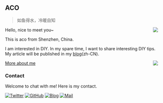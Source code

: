 ## ACO

> 如鱼得水，冷暖自知

<a href="#">
  <img align="right" src="https://github-readme-stats.vercel.app/api?username=wwvvv&show_icons=true&hide_border=false&icon_color=ffb90f&title_color=586069&count_private=true&include_all_commits=true">
</a>

Hello, nice to meet you~

This is aco from Shenzhen, China.

I am interested in DIY. In my spare time, I want to share interesting DIY tips. My article will be published in my [blog](https://ddli.cn)(zh-CN).

<a href="#">
  <img align="right" src="https://github-readme-stats.vercel.app/api/top-langs/?username=wwvvv&layout=compact">
</a>


[More about me](https://ddli.cn)

### Contact
Welcome to chat with me! Here is my contact.

[![Twitter](https://img.shields.io/badge/dynamic/json?color=1DA1F2&label=Twitter&logo=twitter&query=%24.data.totalSubs&url=https%3A%2F%2Fapi.spencerwoo.com%2Fsubstats%2F%3Fsource%3Dtwitter%26queryKey%3D_erek&style=for-the-badge)](https://twitter.com/_erek)
[![GitHub](https://img.shields.io/badge/dynamic/json?logo=github&label=GitHub&color=181717&style=for-the-badge&query=$.data.totalSubs&url=https%3a%2f%2fapi.spencerwoo.com%2fsubstats%2f%3fsource%3dgithub%26queryKey%3dAyagawaSeirin)](https://github.com/AyagawaSeirin)
[![Blog](https://img.shields.io/badge/dynamic/json?logo=hexo&color=0E83CD&label=Blog&query=$.data.totalSubs&style=for-the-badge&url=https%3a%2f%2fapi.spencerwoo.com%2fsubstats%2f%3fsource%3dfeedly%26queryKey%3dhttps%3a%2f%2fddli.cn%2ffeed%2findex.xml%26source%3dinoreader%26queryKey%3dhttps%3a%2f%2fblog.ichr.me%2fatom.xml)](https://ddli.cn/)
[![Mail](https://img.shields.io/badge/-a-co@foxmail.com-911318?logo=Mail.RU&logoColor=white&style=for-the-badge)](mailto:a-co@foxmail.com)
